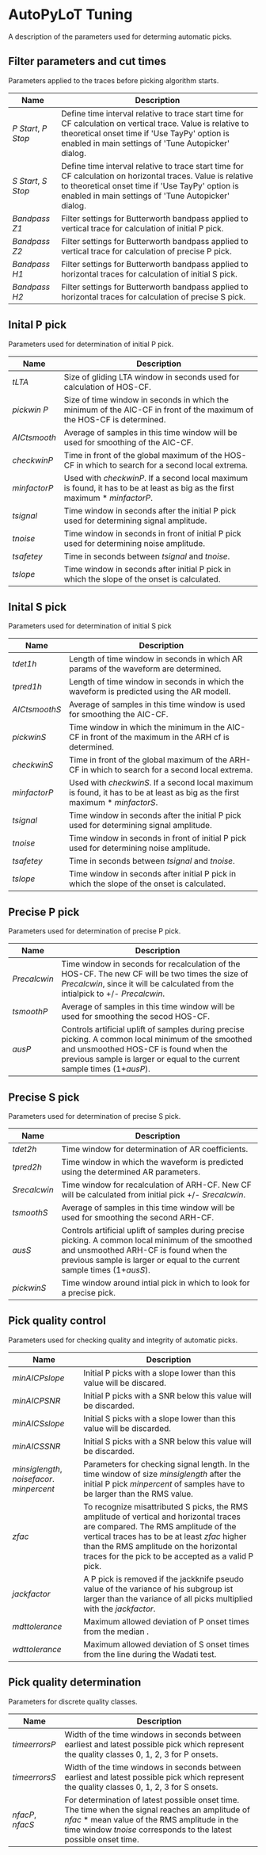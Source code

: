 # AutoPyLoT Tuning

A description of the parameters used for determing automatic picks.

## Filter parameters and cut times

Parameters applied to the traces before picking algorithm starts.

Name | Description
--- | ---
*P Start*, *P Stop* | Define time interval relative to trace start time for CF calculation on vertical trace. Value is relative to theoretical onset time if 'Use TayPy' option is enabled in main settings of 'Tune Autopicker' dialog.
*S Start*, *S Stop* | Define time interval relative to trace start time for CF calculation on horizontal traces. Value is relative to theoretical onset time if 'Use TayPy' option is enabled in main settings of 'Tune Autopicker' dialog.
*Bandpass Z1* | Filter settings for Butterworth bandpass applied to vertical trace for calculation of initial P pick.
*Bandpass Z2* | Filter settings for Butterworth bandpass applied to vertical trace for calculation of precise P pick.
*Bandpass H1* | Filter settings for Butterworth bandpass applied to horizontal traces for calculation of initial S pick.
*Bandpass H2* | Filter settings for Butterworth bandpass applied to horizontal traces for calculation of precise S pick.

## Inital P pick

Parameters used for determination of initial P pick.

Name | Description
--- | ---
*tLTA* | Size of gliding LTA window in seconds used for calculation of HOS-CF.
*pickwin P* | Size of time window in seconds in which the minimum of the AIC-CF in front of the maximum of the HOS-CF is determined.
*AICtsmooth* | Average of samples in this time window will be used for smoothing of the AIC-CF.
*checkwinP* | Time in front of the global maximum of the HOS-CF in which to search for a second local extrema.
*minfactorP* | Used with *checkwinP*. If a second local maximum is found, it has to be at least as big as the first maximum * *minfactorP*.
*tsignal* | Time window in seconds after the initial P pick used for determining signal amplitude.
*tnoise* | Time window in seconds in front of initial P pick used for determining noise amplitude.
*tsafetey* | Time in seconds between *tsignal* and *tnoise*.
*tslope* | Time window in seconds after initial P pick in which the slope of the onset is calculated.

## Inital S pick

Parameters used for determination of initial S pick

Name | Description
--- | ---
*tdet1h* | Length of time window in seconds in which AR params of the waveform are determined.
*tpred1h* | Length of time window in seconds in which the waveform is predicted using the AR modell.
*AICtsmoothS* | Average of samples in this time window is used for smoothing the AIC-CF.
*pickwinS* | Time window in which the minimum in the AIC-CF in front of the maximum in the ARH cf is determined.
*checkwinS* | Time in front of the global maximum of the ARH-CF in which to search for a second local extrema.
*minfactorP* | Used with *checkwinS*. If a second local maximum is found, it has to be at least as big as the first maximum * *minfactorS*.
*tsignal* | Time window in seconds after the initial P pick used for determining signal amplitude.
*tnoise* | Time window in seconds in front of initial P pick used for determining noise amplitude.
*tsafetey* | Time in seconds between *tsignal* and *tnoise*.
*tslope* | Time window in seconds after initial P pick in which the slope of the onset is calculated.

## Precise P pick

Parameters used for determination of precise P pick.

Name | Description
--- | ---
*Precalcwin* | Time window in seconds for recalculation of the HOS-CF. The new CF will be two times the size of *Precalcwin*, since it will be calculated from the intialpick to +/- *Precalcwin*.
*tsmoothP* | Average of samples in this time window will be used for smoothing the secod HOS-CF.
*ausP* | Controls artificial uplift of samples during precise picking. A common local minimum of the smoothed and unsmoothed HOS-CF is found when the previous sample is larger or equal to the current sample times (1+*ausP*).

## Precise S pick

Parameters used for determination of precise S pick.

Name | Description
--- | ---
*tdet2h* | Time window for determination of AR coefficients.
*tpred2h* | Time window in which the waveform is predicted using the determined AR parameters.
*Srecalcwin* | Time window for recalculation of ARH-CF. New CF will be calculated from initial pick +/- *Srecalcwin*.
*tsmoothS* | Average of samples in this time window will be used for smoothing the second ARH-CF.
*ausS* | Controls artificial uplift of samples during precise picking. A common local minimum of the smoothed and unsmoothed ARH-CF is found when the previous sample is larger or equal to the current sample times (1+*ausS*). 
*pickwinS* | Time window around intial pick in which to look for a precise pick.


## Pick quality control

Parameters used for checking quality and integrity of automatic picks.

Name | Description
--- | ---
*minAICPslope* | Initial P picks with a slope lower than this value will be discared.
*minAICPSNR* | Initial P picks with a SNR below this value will be discarded.
*minAICSslope* | Initial S picks with a slope lower than this value will be discarded.
*minAICSSNR* | Initial S picks with a SNR below this value will be discarded.
*minsiglength*, *noisefacor*. *minpercent* | Parameters for checking signal length. In the time window of size *minsiglength* after the initial P pick *minpercent* of samples have to be larger than the RMS value.
*zfac* | To recognize misattributed S picks, the RMS amplitude of vertical and horizontal traces are compared. The RMS amplitude of the vertical traces has to be at least *zfac* higher than the RMS amplitude on the horizontal traces for the pick to be accepted as a valid P pick.
*jackfactor* | A P pick is removed if the jackknife pseudo value of the variance of his subgroup ist larger than the variance of all picks multiplied with the *jackfactor*.
*mdttolerance* | Maximum allowed deviation of P onset times from the median .
*wdttolerance* | Maximum allowed deviation of S onset times from the line during the Wadati test.

## Pick quality determination

Parameters for discrete quality classes.

Name | Description
--- | ---
*timeerrorsP* | Width of the time windows in seconds between earliest and latest possible pick which represent the quality classes 0, 1, 2, 3 for P onsets.
*timeerrorsS* |  Width of the time windows in seconds between earliest and latest possible pick which represent the quality classes 0, 1, 2, 3 for S onsets.
*nfacP*, *nfacS* | For determination of latest possible onset time. The time when the signal reaches an amplitude of *nfac* * mean value of the RMS amplitude in the time window *tnoise* corresponds to the latest possible onset time.

